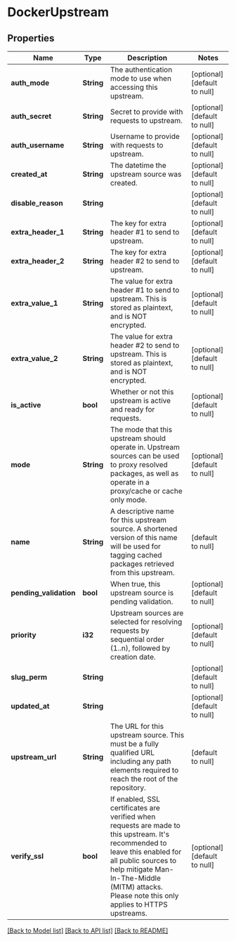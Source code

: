 # DockerUpstream

## Properties
Name | Type | Description | Notes
------------ | ------------- | ------------- | -------------
**auth_mode** | **String** | The authentication mode to use when accessing this upstream.  | [optional] [default to null]
**auth_secret** | **String** | Secret to provide with requests to upstream. | [optional] [default to null]
**auth_username** | **String** | Username to provide with requests to upstream. | [optional] [default to null]
**created_at** | **String** | The datetime the upstream source was created. | [optional] [default to null]
**disable_reason** | **String** |  | [optional] [default to null]
**extra_header_1** | **String** | The key for extra header #1 to send to upstream. | [optional] [default to null]
**extra_header_2** | **String** | The key for extra header #2 to send to upstream. | [optional] [default to null]
**extra_value_1** | **String** | The value for extra header #1 to send to upstream. This is stored as plaintext, and is NOT encrypted. | [optional] [default to null]
**extra_value_2** | **String** | The value for extra header #2 to send to upstream. This is stored as plaintext, and is NOT encrypted. | [optional] [default to null]
**is_active** | **bool** | Whether or not this upstream is active and ready for requests. | [optional] [default to null]
**mode** | **String** | The mode that this upstream should operate in. Upstream sources can be used to proxy resolved packages, as well as operate in a proxy/cache or cache only mode. | [optional] [default to null]
**name** | **String** | A descriptive name for this upstream source. A shortened version of this name will be used for tagging cached packages retrieved from this upstream. | [default to null]
**pending_validation** | **bool** | When true, this upstream source is pending validation. | [optional] [default to null]
**priority** | **i32** | Upstream sources are selected for resolving requests by sequential order (1..n), followed by creation date. | [optional] [default to null]
**slug_perm** | **String** |  | [optional] [default to null]
**updated_at** | **String** |  | [optional] [default to null]
**upstream_url** | **String** | The URL for this upstream source. This must be a fully qualified URL including any path elements required to reach the root of the repository.  | [default to null]
**verify_ssl** | **bool** | If enabled, SSL certificates are verified when requests are made to this upstream. It&#39;s recommended to leave this enabled for all public sources to help mitigate Man-In-The-Middle (MITM) attacks. Please note this only applies to HTTPS upstreams. | [optional] [default to null]

[[Back to Model list]](../README.md#documentation-for-models) [[Back to API list]](../README.md#documentation-for-api-endpoints) [[Back to README]](../README.md)


